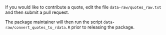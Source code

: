 
If you would like to contribute a quote, edit the file `data-raw/quotes_raw.txt` and then submit a pull request.

The package maintainer will then run the script `data-raw/convert_quotes_to_rdata.R` prior to releasing the package.


